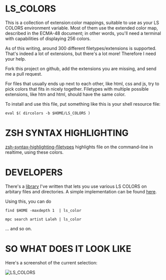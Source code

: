 LS_COLORS
=========

This is a collection of extension:color mappings, suitable to use as your
LS COLORS environment variable. Most of them use the extended color map,
described in the ECMA-48 document; in other words, you'll need a terminal
with capabilities of displaying 256 colors.

As of this writing, around 300 different filetypes/extensions is supported.
That's indeed a lot of extensions, but there's a lot more! Therefore I need
your help.

Fork this project on github, add the extensions you are missing, and send me
a pull request.

For files that usually ends up next to each other, like html, css and js,
try to pick colors that fits in nicely together. Filetypes with multiple
possible extensions, like htm and html, should have the same color.

To install and use this file, put something like this is your shell resource
file:

    eval $( dircolors -b $HOME/LS_COLORS )

ZSH SYNTAX HIGHLIGHTING
=======================

[zsh-syntax-highlighting-filetypes][0] highlights file on the command-line in
realtime, using these colors.

DEVELOPERS
==========

There's a [library][1] I've written that lets you use various LS COLORS on
arbitary files and directories. A simple implementation can be found [here][2].

Using this, you can do

    find $HOME -maxdepth 1  | ls_color

    mpc search artist Laleh | ls_color

... and so on.

SO WHAT DOES IT LOOK LIKE
=========================

Here's a screenshot of the current selection:

![LS_COLORS](http://devel.japh.se/LS_COLORS/LS_COLORS_2.png)


  [0]: https://github.com/trapd00r/zsh-syntax-highlighting-filetypes
  [1]: https://github.com/trapd00r/File-LsColor
  [2]: https://github.com/trapd00r/File-LsColor/tree/master/bin
